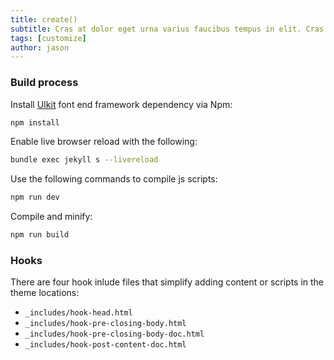 ```yaml
---
title: create()
subtitle: Cras at dolor eget urna varius faucibus tempus in elit. Cras a dui imperdiet, tempus metus quis, pharetra turpis.
tags: [customize]
author: jason
---
```


### Build process
Install [UIkit](https://getuikit.com/) font end framework dependency via Npm:
```bash
npm install
```
Enable live browser reload with the following:
```bash
bundle exec jekyll s --livereload
```

Use the following commands to compile js scripts:
```bash
npm run dev
```
Compile and minify:
```bash
npm run build
```

### Hooks
There are four hook inlude files that simplify adding content or scripts in the theme locations:
- `_includes/hook-head.html`
- `_includes/hook-pre-closing-body.html`
- `_includes/hook-pre-closing-body-doc.html`
- `_includes/hook-post-content-doc.html`
